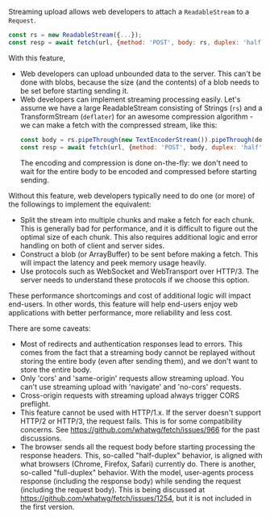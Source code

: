 Streaming upload allows web developers to attach a `ReadableStream` to a `Request`.

```js
const rs = new ReadableStream({...});
const resp = await fetch(url, {method: 'POST', body: rs, duplex: 'half'});
```

With this feature, 

 - Web developers can upload unbounded data to the server. This can't be done with
   blobs, because the size (and the contents) of a blob needs to be set before
   starting sending it.
 - Web developers can implement streaming processing easily. Let's assume we have
   a large ReadableStream consisting of Strings (`rs`) and a TransformStream
   (`deflater`) for an awesome compression algorithm - we can make a fetch with the
   compressed stream, like this:
   ```js
   const body = rs.pipeThrough(new TextEncoderStream()).pipeThrough(deflater);
   const resp = await fetch(url, {method: 'POST', body, duplex: 'half'});
   ```
   The encoding and compression is done on-the-fly: we don't need to wait for the
   entire body to be encoded and compressed before starting sending.

Without this feature, web developers typically need to do one (or more) of the
followings to implement the equivalent:

 - Split the stream into multiple chunks and make a fetch for each chunk. This is
   generally bad for performance, and it is difficult to figure out the optimal
   size of each chunk. This also requires additional logic and error handling on
   both of client and server sides.
 - Construct a blob (or ArrayBuffer) to be sent before making a fetch. This will
   impact the latency and peek memory usage heavily.
 - Use protocols such as WebSocket and WebTransport over HTTP/3. The server needs
   to understand these protocols if we choose this option.

These performance shortcomings and cost of additional logic will impact end-users.
In other words, this feature will help end-users enjoy web applications with better
performance, more reliability and less cost.
    
 
There are some caveats:

 - Most of redirects and authentication responses lead to errors. This comes
   from the fact that a streaming body cannot be replayed without storing the
   entire body (even after sending them), and we don't want to store the entire
   body.
 - Only 'cors' and 'same-origin' requests allow streaming upload. You can't use
   streaming upload with 'navigate' and 'no-cors' requests.
 - Cross-origin requests with streaming upload always trigger CORS preflight.
 - This feature cannot be used with HTTP/1.x. If the server doesn't support
   HTTP/2 or HTTP/3, the request fails. This is for some compatibility concerns.
   See https://github.com/whatwg/fetch/issues/966 for the past discussions.
 - The browser sends all the request body before starting processing the response
   headers. This, so-called "half-duplex" behavior, is aligned with what browsers
   (Chrome, Firefox, Safari) currently do. There is another, so-called
   "full-duplex" behavior. With the model, user-agents process response
   (including the response body) while sending the request (including the
   request body). This is being discussed at
   https://github.com/whatwg/fetch/issues/1254, but it is not included in the
   first version.
